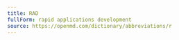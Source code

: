 ```yaml
---
title: RAD
fullForm: rapid applications development
source: https://openmd.com/dictionary/abbreviations/r
---
```


